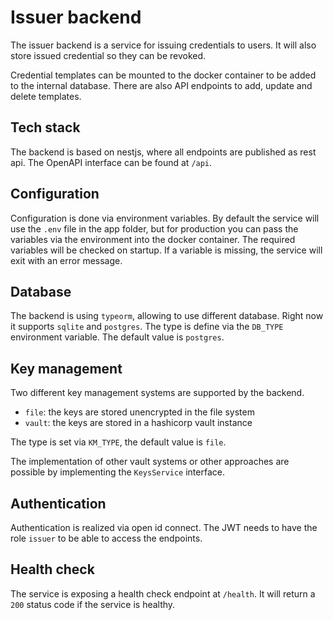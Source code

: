 # Issuer backend

The issuer backend is a service for issuing credentials to users. It will also store issued credential so they can be revoked.

Credential templates can be mounted to the docker container to be added to the internal database. There are also API endpoints to add, update and delete templates.

## Tech stack

The backend is based on nestjs, where all endpoints are published as rest api. The OpenAPI interface can be found at `/api`.

## Configuration

Configuration is done via environment variables. By default the service will use the `.env` file in the app folder, but for production you can pass the variables via the environment into the docker container.
The required variables will be checked on startup. If a variable is missing, the service will exit with an error message.

## Database

The backend is using `typeorm`, allowing to use different database. Right now it supports `sqlite` and `postgres`. The type is define via the `DB_TYPE` environment variable. The default value is `postgres`.

## Key management

Two different key management systems are supported by the backend.

- `file`: the keys are stored unencrypted in the file system
- `vault`: the keys are stored in a hashicorp vault instance

The type is set via `KM_TYPE`, the default value is `file`.

The implementation of other vault systems or other approaches are possible by implementing the `KeysService` interface.

## Authentication

Authentication is realized via open id connect. The JWT needs to have the role `issuer` to be able to access the endpoints.

## Health check

The service is exposing a health check endpoint at `/health`. It will return a `200` status code if the service is healthy.
